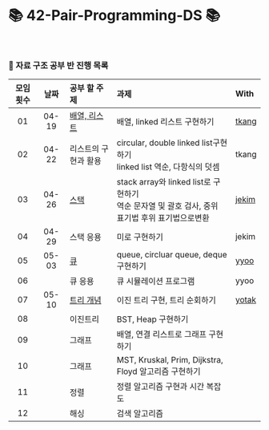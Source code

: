 # 📚 42-Pair-Programming-DS 📚

</br>

### 📎 자료 구조 공부 반 진행 목록

|모임 횟수|날짜|공부 할 주제|과제|With|
|:---:|:----:|:---|:---|:---|
|01|04-19|[배열, 리스트](https://github.com/42-DataStructure-2022-2-3/yeblee/tree/main/1_List)|배열, linked 리스트 구현하기|[tkang](https://github.com/42-DataStructure-2022-2-3/tkang)|
|02|04-22|리스트의 구현과 활용|circular, double linked list구현하기 </br>linked list 역순, 다항식의 덧셈|tkang|
|03|04-26|[스택](https://github.com/42-DataStructure-2022-2-3/yeblee/tree/main/2_Stack)|stack array와 linked list로 구현하기</br>역순 문자열 및 괄호 검사, 중위 표기법 후위 표기법으로변환|[jekim](https://github.com/42-DataStructure-2022-2-3/jekim)|
|04|04-29|스택 응용|미로 구현하기|jekim|
|05|05-03|[큐](https://github.com/42-DataStructure-2022-2-3/yeblee/tree/main/2_Queue)|queue, circluar queue, deque 구현하기|[yyoo](https://github.com/42-DataStructure-2022-2-3/yyoo)|
|06||큐 응용|큐 시뮬레이션 프로그램|yyoo|
|07|05-10|[트리 개념](https://github.com/42-DataStructure-2022-2-3/yeblee/tree/main/4_Tree)|이진 트리 구현, 트리 순회하기|[yotak](https://github.com/42-DataStructure-2022-2-3/yotak)|
|08||이진트리|BST, Heap 구현하기||
|09||그래프|배열, 연결 리스트로 그래프 구현하기||
|10||그래프|MST, Kruskal, Prim, Dijkstra, Floyd 알고리즘 구현하기||
|11||정렬|정렬 알고리즘 구현과 시간 복잡도||
|12||해싱|검색 알고리즘||
